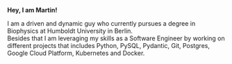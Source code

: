 **Hey, I am Martin!**

I am a driven and dynamic guy who currently pursues a degree in Biophysics at Humboldt University in Berlin.\
Besides that I am leveraging my skills as a Software Engineer by working on different projects that includes
Python, PySQL, Pydantic, Git, Postgres, Google Cloud Platform, Kubernetes and Docker. 
